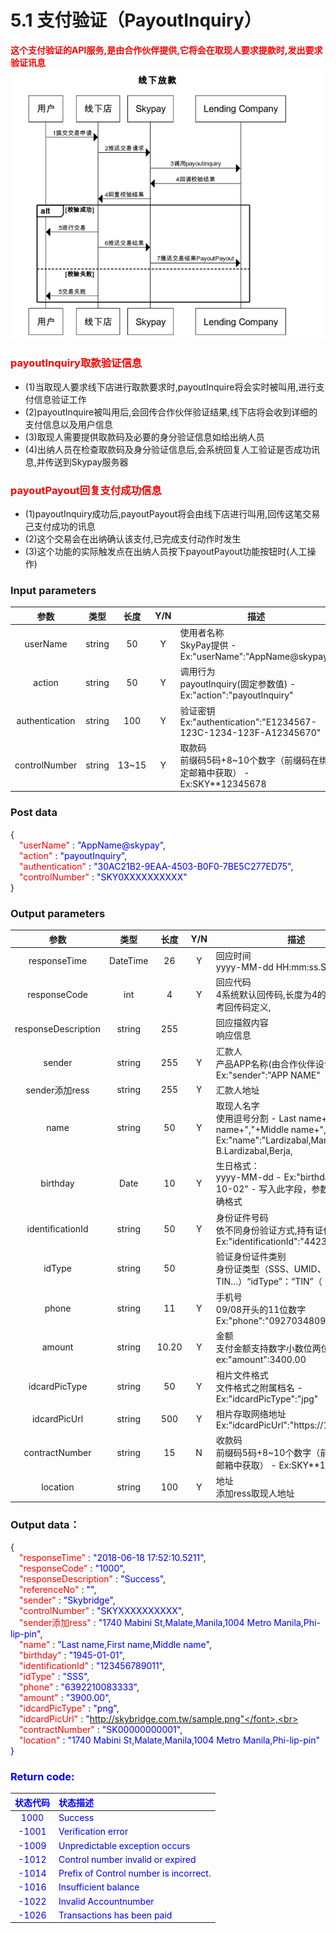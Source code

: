 # 5.1 支付验证（PayoutInquiry）
**<font color=red>这个支付验证的API服务,是由合作伙伴提供,它将会在取现人要求提款时,发出要求验证讯息</font>**
![](../public/4.1线下放款.png)


### <font color = red>payoutInquiry取款验证信息</font>
- (1)当取现人要求线下店进行取款要求时,payoutInquire将会实时被叫用,进行支付信息验证工作
-  (2)payoutInquire被叫用后,会回传合作伙伴验证结果,线下店将会收到详细的支付信息以及用户信息
- (3)取现人需要提供取款码及必要的身分验证信息如给出纳人员
- (4)出纳人员在检查取款码及身分验证信息后,会系统回复人工验证是否成功讯息,并传送到Skypay服务器

###  <font color = red>payoutPayout回复支付成功信息</font>
- (1)payoutInquiry成功后,payoutPayout将会由线下店进行叫用,回传这笔交易己支付成功的讯息
- (2)这个交易会在出纳确认该支付,已完成支付动作时发生
- (3)这个功能的实际触发点在出纳人员按下payoutPayout功能按钮时(人工操作)


### Input parameters
| 参数                        |    类型     | 长度   |Y/N |描述|
| :-------------------------: | :-----------: |:-----:|:----:|--------------------------------|   
|userName |string|50|Y|使用者名称<br> SkyPay提供 - Ex:"userName":"AppName@skypay"|
|action|string|50|Y|调用行为<br>payoutInquiry(固定参数值) - Ex:"action":"payoutInquiry"|
|authentication   |string |100|Y|验证密钥<br>Ex:"authentication":"E1234567-123C-1234-123F-A12345670"|
|controlNumber |string|13~15|Y| 取款码<br> 前缀码5码+8~10个数字（前缀码在绑定邮箱中获取） - Ex:SKY**12345678|
### Post data


{<br>
    <font color=red>&ensp;&ensp;"userName"</font> : <font color=blue>"AppName@skypay"</font>,<br>
    <font color=red>&ensp;&ensp;"action"</font> : <font color=blue>"payoutInquiry"</font>,<br>
    <font color=red>&ensp;&ensp;"authentication"</font> : <font color=blue>"30AC21B2-9EAA-4503-B0F0-7BE5C277ED75"</font>,<br>
    <font color=red>&ensp;&ensp;"controlNumber"</font> : <font color=blue>"SKY0XXXXXXXXXX"</font><br>
}


### Output parameters
| 参数                        |    类型     | 长度   | Y/N|描述|
| :-------------------------: | :-----------: |:-----:| :--:|--------------------------------|   
|responseTime  |DateTime|26|Y |回应时间 <br>  yyyy-MM-dd HH:mm:ss.SSSS|
|responseCode  |int|4|Y |回应代码<br> 4系统默认回传码,长度为4的数字,标准参考回传码定义,|
|responseDescription  |string|255||回应描叙内容 <br> 响应信息|
|sender  |string|255|Y|汇款人 <br> 产品APP名称(由合作伙伴设计) - Ex:"sender":"APP NAME"|
|sender添加ress|string|255|Y |汇款人地址|
|name |string |50| Y|取现人名字  <br> 使用逗号分割  - Last name+","+First name+","+Middle name+","+Suffix - Ex:"name":"Lardizabal,Mary Annalou B.Lardizabal,Berja,|
|birthday |Date|10|Y |生日格式：<br>yyyy-MM-dd - Ex:"birthday":"1991-10-02" -  写入此字段，参数需要填入正确格式|
|identificationId  |string|50|Y|身份证件号码<br> 依不同身份验证方式,持有证件编号 - Ex:"identificationId":"442301922000"|
|idType  |string|50| |验证身份证件类别<br> 身份证类型（SSS、UMID、驾驶执照、TIN…）“idType”：“TIN”（|
|phone |string|11| Y |手机号<br>09/08开头的11位数字  <br> Ex:"phone":"09270348095"|
|amount |string|10.20| Y |金额 <br> 支付金额支持数字小数位两位 -  ex:"amount":3400.00|
|idcardPicType |string|50| Y|相片文件格式 <br> 文件格式之附属档名 - Ex:"idcardPicType":"jpg"|
|idcardPicUrl |string |500|Y|相片存取网络地址 <br> Ex:"idcardPicUrl":"https://12334"|
|contractNumber  |string|15|N|收款码 <br>前缀码5码+8~10个数字（前缀码在绑定邮箱中获取） - Ex:SKY**12345678|
|location  |string |100| Y|地址 <br>添加ress取现人地址|

### Output data：

{<br>
    <font color=red>&ensp;&ensp;"responseTime"</font> : <font color=blue>"2018-06-18 17:52:10.5211"</font>,<br>
    <font color=red>&ensp;&ensp;"responseCode"</font> : <font color=blue>"1000"</font>,<br>
    <font color=red>&ensp;&ensp;"responseDescription"</font> : <font color=blue>"Success"</font>,<br>
    <font color=red>&ensp;&ensp;"referenceNo"</font> : <font color=blue>""</font>,<br>
    <font color=red>&ensp;&ensp;"sender"</font> : <font color=blue>"Skybridge"</font>,<br>
    <font color=red>&ensp;&ensp;"controlNumber"</font> : <font color=blue>"SKYXXXXXXXXXX"</font>,<br>
    <font color=red>&ensp;&ensp;"sender添加ress"</font> : <font color=blue>"1740 Mabini St,Malate,Manila,1004 Metro Manila,Phi-lip-pin"</font>,<br>
    <font color=red>&ensp;&ensp;"name"</font> : <font color=blue>"Last name,First name,Middle name"</font>,<br>
    <font color=red>&ensp;&ensp;"birthday"</font> : <font color=blue>"1945-01-01"</font>,<br>
    <font color=red>&ensp;&ensp;"identificationId"</font> : <font color=blue>"123456789011"</font>,<br>
    <font color=red>&ensp;&ensp;"idType"</font> : <font color=blue>"SSS"</font>,<br>
    <font color=red>&ensp;&ensp;"phone"</font> : <font color=blue>"6392210083333"</font>,<br>
    <font color=red>&ensp;&ensp;"amount"</font> : <font color=blue>"3900.00"</font>,<br>
    <font color=red>&ensp;&ensp;"idcardPicType"</font> : <font color=blue>"png"</font>,<br>
    <font color=red>&ensp;&ensp;"idcardPicUrl"</font> : <font color=blue>"http://skybridge.com.tw/sample.png"</font>,<br>
    <font color=red>&ensp;&ensp;"contractNumber"</font> : <font color=blue>"SK00000000001"</font>,<br>
    <font color=red>&ensp;&ensp;"location"</font> : <font color=blue>"1740 Mabini St,Malate,Manila,1004 Metro Manila,Phi-lip-pin"</font><br>
}


### Return code:

| 状态代码                        |   状态描述    | 
| :-------------------------: | :----------- |
|1000 |Success|
|-1001|Verification error|
|-1009|Unpredictable exception occurs|
|-1012|Control number invalid or expired|
|-1014|Prefix of Control number is incorrect.|
|-1016|Insufficient balance|
|-1022|Invalid Accountnumber|
|-1026|Transactions has been paid|



